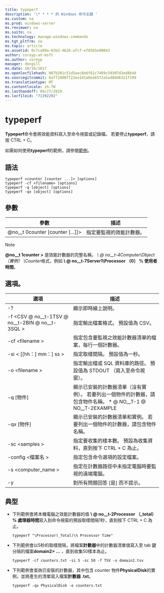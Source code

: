 ```yaml
---
title: typeperf
description: '\* * * * 的 Windows 命令主題 '
ms.custom: na
ms.prod: windows-server
ms.reviewer: na
ms.suite: na
ms.technology: manage-windows-commands
ms.tgt_pltfrm: na
ms.topic: article
ms.assetid: 0c7ca89a-03b3-4626-afcf-ef8565e90043
author: coreyp-at-msft
ms.author: coreyp
manager: dongill
ms.date: 10/16/2017
ms.openlocfilehash: 087b201c51d5aec8e6f61c7469c59307d3ed8b4d
ms.sourcegitcommit: 6aff3d88ff22ea141a6ea6572a5ad8dd6321f199
ms.translationtype: MT
ms.contentlocale: zh-TW
ms.lasthandoff: 09/27/2019
ms.locfileid: "71392292"
---
```

# <a name="typeperf"></a>typeperf



**Typeperf**命令會將效能資料寫入至命令視窗或記錄檔。 若要停止**typeperf**，請按 CTRL + C。

如需如何使用**typeperf**的範例，請參閱[範例](#BKMK_EXAMPLES)。

## <a name="syntax"></a>語法

```
typeperf <counter [counter ...]> [options]
typeperf -cf <filename> [options]
typeperf -q [object] [options]
typeperf -qx [object] [options]
```

## <a name="parameters"></a>參數

|參數|描述|
|---------|-----------|
|@no__t 0counter [counter [...]]>|指定要監視的效能計數器。|

> [!NOTE]
> **@no__t 1counter >** 是效能計數器的完整名稱， *\\ @ no__t-4Computer\Object （實例） \Counter*格式，例如 **\\ @ no__t-7Server1\Processor （0） \% 使用者時間**。

## <a name="options"></a>選項。

|                   選項                   |                                                         描述                                                          |
|--------------------------------------------|------------------------------------------------------------------------------------------------------------------------------|
|                     -?                     |                                               顯示即時線上說明。                                               |
| -f \<CSV @ no__t-1TSV @ no__t-2BIN @ no__t-3SQL > |                                    指定輸出檔案格式。 預設值為 CSV。                                     |
|              -cf \<filename >               |              指定包含要監視之效能計數器清單的檔案，每行一個計數器。               |
|             -si < [[hh：] mm：] ss >             |                                  指定取樣間隔。 預設值為一秒。                                   |
|               -o \<filename >               |     指定輸出檔或 SQL 資料庫的路徑。 預設值為 STDOUT （寫入至命令視窗）。      |
|                -q [物件]                 | 顯示已安裝的計數器清單（沒有實例）。 若要列出一個物件的計數器，請包含物件名稱。 \* @ NO__T-1 @ NO__T-2EXAMPLE |
|                -qx [物件]                |        顯示已安裝的計數器清單和實例。 若要列出一個物件的計數器，請包含物件名稱。        |
|               -sc \<samples >               |             指定要收集的樣本數。 預設為收集資料，直到按下 CTRL + C 為止。              |
|            -config \<檔案名 >             |                                    指定包含命令選項的設定檔案。                                     |
|            -s \<computer_name >             |                   指定在計數器路徑中未指定電腦時要監視的遠端電腦。                    |
|                     -y                     |                                        對所有問題回答 [是] 而不提示。                                        |

## <a name="BKMK_EXAMPLES"></a>典型

- 下列範例會將本機電腦之效能計數器的值 **\\ @ no__t-2Processor （_total） \% 處理器時間**寫入到命令視窗的預設取樣間隔1秒，直到按下 CTRL + C 為止。  
  ```
  typeperf "\Processor(_Total)\% Processor Time"
  ```  
- 下列範例會以5秒的取樣間隔，將檔案**計數器**中的計數器清單值寫入至 tab 鍵分隔的檔案**domain2> ...** ，直到收集50樣本為止。  
  ```
  typeperf -cf counters.txt -si 5 -sc 50 -f TSV -o domain2.tsv
  ```  
- 下列範例會查詢已安裝的計數器，其中包含 counter 物件**PhysicalDisk**的實例，並將產生的清單寫入檔案**計數器 .txt**。  
  ```
  typeperf -qx PhysicalDisk -o counters.txt
  ```
